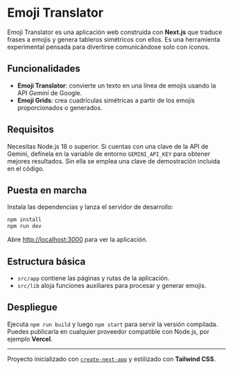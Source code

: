 # Emoji Translator

Emoji Translator es una aplicación web construida con **Next.js** que traduce frases a emojis y genera tableros simétricos con ellos. Es una herramienta experimental pensada para divertirse comunicándose solo con íconos.

## Funcionalidades

- **Emoji Translator**: convierte un texto en una línea de emojis usando la API *Gemini* de Google.
- **Emoji Grids**: crea cuadrículas simétricas a partir de los emojis proporcionados o generados.

## Requisitos

Necesitas Node.js 18 o superior. Si cuentas con una clave de la API de Gemini, defínela en la variable de entorno `GEMINI_API_KEY` para obtener mejores resultados. Sin ella se emplea una clave de demostración incluida en el código.

## Puesta en marcha

Instala las dependencias y lanza el servidor de desarrollo:

```bash
npm install
npm run dev
```

Abre [http://localhost:3000](http://localhost:3000) para ver la aplicación.

## Estructura básica

- `src/app` contiene las páginas y rutas de la aplicación.
- `src/lib` aloja funciones auxiliares para procesar y generar emojis.

## Despliegue

Ejecuta `npm run build` y luego `npm start` para servir la versión compilada. Puedes publicarla en cualquier proveedor compatible con Node.js, por ejemplo **Vercel**.

---

Proyecto inicializado con [`create-next-app`](https://nextjs.org/docs/app/api-reference/cli/create-next-app) y estilizado con **Tailwind CSS**.
